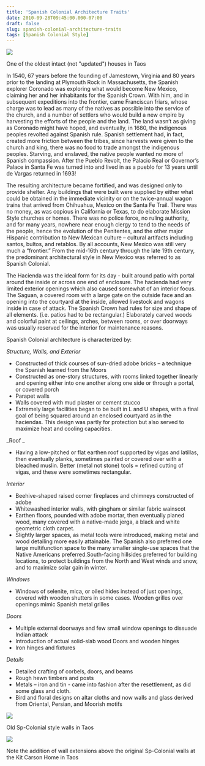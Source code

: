 ```yaml
---
title: 'Spanish Colonial Architecture Traits'
date: 2010-09-28T09:45:00.000-07:00
draft: false
slug: spanish-colonial-architecture-traits
tags: [Spanish Colonial Style]
---
```


![](/images/blog/legacy/NM_Taos+County_208+Ranchitos_0001-ne+%28Medium%29.JPG)

One of the oldest intact (not "updated") houses in Taos

In 1540, 67 years before the founding of Jamestown, Virginia and 80 years prior to the landing at Plymouth Rock in Massachusetts, the Spanish explorer Coronado was exploring what would become New Mexico, claiming her and her inhabitants for the Spanish Crown. With him, and in subsequent expeditions into the frontier, came Franciscan friars, whose charge was to lead as many of the natives as possible into the service of the church, and a number of settlers who would build a new empire by harvesting the efforts of the people and the land. The land wasn’t as giving as Coronado might have hoped, and eventually, in 1680, the indigenous peoples revolted against Spanish rule. Spanish settlement had, in fact, created more friction between the tribes, since harvests were given to the church and king, there was no food to trade amongst the indigenous peoples. Starving, and enslaved, the native people wanted no more of Spanish compassion. After the Pueblo Revolt, the Palacio Real or Governor’s Palace in Santa Fe was turned into and lived in as a pueblo for 13 years until de Vargas returned in 1693!  
  
The resulting architecture became fortified, and was designed only to provide shelter. Any buildings that were built were supplied by either what could be obtained in the immediate vicinity or on the twice-annual wagon trains that arrived from Chihuahua, Mexico on the Santa Fe Trail. There was no money, as was copious in California or Texas, to do elaborate Mission Style churches or homes. There was no police force, no ruling authority, and for many years, nowhere near enough clergy to tend to the needs of the people, hence the evolution of the Penitentes, and the other major Hispanic contribution to New Mexican culture – cultural artifacts including santos, bultos, and retablos. By all accounts, New Mexico was still very much a “frontier.” From the mid-16th century through the late 19th century, the predominant architectural style in New Mexico was referred to as Spanish Colonial.  
  
The Hacienda was the ideal form for its day - built around patio with portal around the inside or across one end of enclosure. The hacienda had very limited exterior openings which also caused somewhat of an interior focus. The Saguan, a covered room with a large gate on the outside face and an opening into the courtyard at the inside, allowed livestock and wagons inside in case of attack. The Spanish Crown had rules for size and shape of all elements. (i.e. patios had to be rectangular.) Elaborately carved woods and colorful paint at ceilings, arches, between rooms, or over doorways was usually reserved for the interior for maintenance reasons.  
  
Spanish Colonial architecture is characterized by:  
  
_Structure, Walls, and Exterior_  

- Constructed of thick courses of sun-dried adobe bricks – a technique the Spanish learned from the Moors
- Constructed as one-story structures, with rooms linked together linearly and opening either into one another along one side or through a portal, or covered porch
- Parapet walls
- Walls covered with mud plaster or cement stucco
- Extremely large facilities began to be built in L and U shapes, with a final goal of being squared around an enclosed courtyard as in the haciendas. This design was partly for protection but also served to maximize heat and cooling capacities.

_Roof _  

- Having a low-pitched or flat earthen roof supported by vigas and latillas, then eventually planks, sometimes painted or covered over with a bleached muslin. Better (metal not stone) tools = refined cutting of vigas, and these were sometimes rectangular.

_Interior_  

- Beehive-shaped raised corner fireplaces and chimneys constructed of adobe
- Whitewashed interior walls, with gingham or similar fabric wainscot
- Earthen floors, pounded with adobe mortar, then eventually planed wood, many covered with a native-made jerga, a black and white geometric cloth carpet.
- Slightly larger spaces, as metal tools were introduced, making metal and wood detailing more easily attainable. The Spanish also preferred one large multifunction space to the many smaller single-use spaces that the Native Americans preferred.South-facing hillsides preferred for building locations, to protect buildings from the North and West winds and snow, and to maximize solar gain in winter.

  
_Windows_  

- Windows of selenite, mica, or oiled hides instead of just openings, covered with wooden shutters in some cases. Wooden grilles over openings mimic Spanish metal grilles

_Doors_  

- Multiple external doorways and few small window openings to dissuade Indian attack
- Introduction of actual solid-slab wood Doors and wooden hinges 
- Iron hinges and fixtures

_Details_  

- Detailed crafting of corbels, doors, and beams
- Rough hewn timbers and posts
- Metals – iron and tin - came into fashion after the resettlement, as did some glass and cloth.
- Bird and floral designs on altar cloths and now walls and glass derived from Oriental, Persian, and Moorish motifs

![](/images/blog/legacy/NM_Taos+County_113+Kit+Carson_0002-nw+%28Medium%29.JPG)

Old Sp-Colonial style walls in Taos

![](/images/blog/legacy/P1020748+%28Medium%29.JPG)

Note the addition of wall extensions above the original Sp-Colonial walls at the Kit Carson Home in Taos